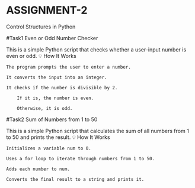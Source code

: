 # ASSIGNMENT-2
Control Structures in Python

#Task1
Even or Odd Number Checker

This is a simple Python script that checks whether a user-input number is even or odd.
💡 How It Works

    The program prompts the user to enter a number.

    It converts the input into an integer.

    It checks if the number is divisible by 2.

        If it is, the number is even.

        Otherwise, it is odd.


#Task2
Sum of Numbers from 1 to 50

This is a simple Python script that calculates the sum of all numbers from 1 to 50 and prints the result.
💡 How It Works

    Initializes a variable num to 0.

    Uses a for loop to iterate through numbers from 1 to 50.

    Adds each number to num.

    Converts the final result to a string and prints it.
